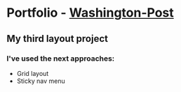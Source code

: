 # Portfolio - [Washington-Post](https://git-edo.github.io/Portfolio-Washington-Post/)

## My third layout project

### I've used the next approaches:
- Grid layout
- Sticky nav menu
